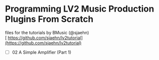 # Programming LV2 Music Production Plugins From Scratch

files for the tutorials by BMusic (@sjaehn)  
[
https://github.com/sjaehn/lv2tutorial](https://github.com/sjaehn/lv2tutorial)

- [ ] 02 A Simple Amplifier (Part 1)
